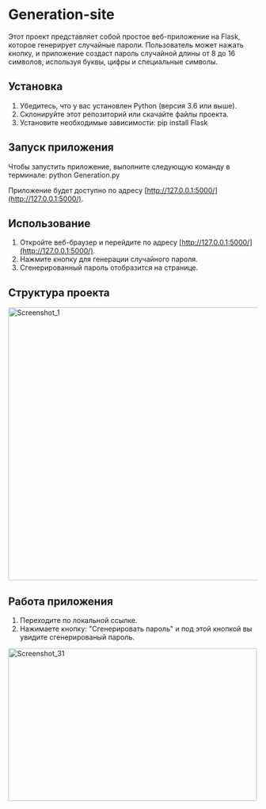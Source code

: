 # Generation-site

Этот проект представляет собой простое веб-приложение на Flask, которое генерирует случайные пароли. Пользователь может нажать кнопку, и приложение создаст пароль случайной длины от 8 до 16 символов, используя буквы, цифры и специальные символы.

## Установка

1. Убедитесь, что у вас установлен Python (версия 3.6 или выше).
2. Склонируйте этот репозиторий или скачайте файлы проекта.
3. Установите необходимые зависимости: pip install Flask

## Запуск приложения

Чтобы запустить приложение, выполните следующую команду в терминале: python Generation.py

Приложение будет доступно по адресу [http://127.0.0.1:5000/](http://127.0.0.1:5000/).

## Использование

1. Откройте веб-браузер и перейдите по адресу [http://127.0.0.1:5000/](http://127.0.0.1:5000/).
2. Нажмите кнопку для генерации случайного пароля.
3. Сгенерированный пароль отобразится на странице.

## Структура проекта
<img width="803" height="552" alt="Screenshot_1" src="https://github.com/user-attachments/assets/416d99f3-eb84-4f2c-b8b0-dc7d4fbbd504" />

## Работа приложения

1. Переходите по локальной ссылке.
2. Нажимаете кнопку: "Сгенерировать пароль" и под этой кнопкой вы увидите сгенерированый пароль.
<img width="502" height="309" alt="Screenshot_31" src="https://github.com/user-attachments/assets/72b9a701-a9f8-4445-bed4-79db4f89edf2" />


   
   
